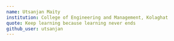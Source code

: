 ```yaml
---
name: Utsanjan Maity
institution: College of Engineering and Management, Kolaghat
quote: Keep learning because learning never ends
github_user: utsanjan
---
```

